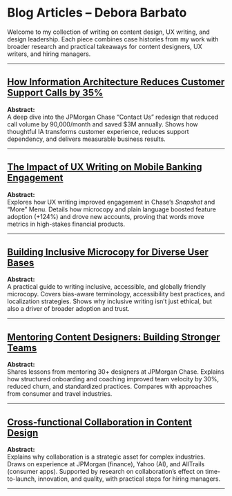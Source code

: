 # Blog Articles – Debora Barbato

Welcome to my collection of writing on content design, UX writing, and design leadership. Each piece combines case histories from my work with broader research and practical takeaways for content designers, UX writers, and hiring managers.

---

## [How Information Architecture Reduces Customer Support Calls by 35%](How_IA_Reduces_Support_Calls.md)
**Abstract:**  
A deep dive into the JPMorgan Chase “Contact Us” redesign that reduced call volume by 90,000/month and saved $3M annually. Shows how thoughtful IA transforms customer experience, reduces support dependency, and delivers measurable business results.

---

## [The Impact of UX Writing on Mobile Banking Engagement](UX_Writing_Impact_on_Mobile_Banking.md)
**Abstract:**  
Explores how UX writing improved engagement in Chase’s *Snapshot* and “More” Menu. Details how microcopy and plain language boosted feature adoption (+124%) and drove new accounts, proving that words move metrics in high-stakes financial products.

---

## [Building Inclusive Microcopy for Diverse User Bases](Inclusive_Microcopy_for_Diverse_Users.md)
**Abstract:**  
A practical guide to writing inclusive, accessible, and globally friendly microcopy. Covers bias-aware terminology, accessibility best practices, and localization strategies. Shows why inclusive writing isn’t just ethical, but also a driver of broader adoption and trust.

---

## [Mentoring Content Designers: Building Stronger Teams](Mentoring_Content_Designers_Stronger_Teams_FULL.md)
**Abstract:**  
Shares lessons from mentoring 30+ designers at JPMorgan Chase. Explains how structured onboarding and coaching improved team velocity by 30%, reduced churn, and standardized practices. Compares with approaches from consumer and travel industries.

---

## [Cross-functional Collaboration in Content Design](Cross_Functional_Collaboration_Content_Design_v2.md)
**Abstract:**  
Explains why collaboration is a strategic asset for complex industries. Draws on experience at JPMorgan (finance), Yahoo (AI), and AllTrails (consumer apps). Supported by research on collaboration’s effect on time-to-launch, innovation, and quality, with practical steps for hiring managers.

---
